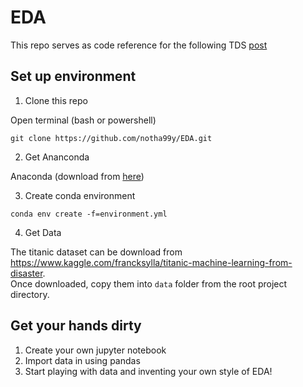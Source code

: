 # EDA
This repo serves as code reference for the following TDS [post](https://towardsdatascience.com/a-starter-pack-to-exploratory-data-analysis-with-python-pandas-seaborn-and-scikit-learn-a77889485baf) 
## Set up environment
1. Clone this repo 

Open terminal (bash or powershell)
```
git clone https://github.com/notha99y/EDA.git
```

2. Get Ananconda

Anaconda (download from [here](https://anaconda.org/anaconda/python))


3. Create conda environment

```
conda env create -f=environment.yml
```

4. Get Data

The titanic dataset can be download from https://www.kaggle.com/francksylla/titanic-machine-learning-from-disaster. <br>
Once downloaded, copy them into `data` folder from the root project directory.

## Get your hands dirty
1. Create your own jupyter notebook <br>
2. Import data in using pandas <br>
3. Start playing with data and inventing your own style of EDA!